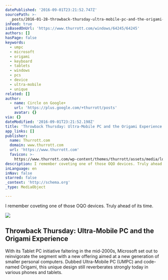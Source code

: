 ```yaml
---
datePublished: '2016-09-01T23:21:52.747Z'
sourcePath: >-
  _posts/2016-01-28-throwback-thursday-ultra-mobile-pc-and-the-origami-experien.md
inFeed: true
isBasedOnUrl: 'https://www.thurrott.com/windows/64245/64245'
authors: []
hasPage: false
keywords:
  - umpc
  - microsoft
  - origami
  - keyboard
  - tablets
  - windows
  - pcs
  - device
  - ultra-mobile
  - unique
related: []
author:
  - name: Circle on Google+
    url: 'https://plus.google.com/+thurrott/posts'
    avatar: {}
via: {}
dateModified: '2016-09-01T23:21:52.198Z'
title: 'Throwback Thursday: Ultra-Mobile PC and the Origami Experience'
app_links: []
publisher:
  name: Thurrott.com
  domain: www.thurrott.com
  url: 'https://www.thurrott.com'
  favicon: >-
    https://www.thurrott.com/wp-content/themes/thurrott/assets/media/logo-favicon-thurrott.png?v=1.1.4
description: I remember coveting one of those OQO devices. Truly ahead of its time.
inLanguage: en
inNav: false
starred: false
_context: 'http://schema.org'
_type: MediaObject

---
```

I remember coveting one of those OQO devices. Truly ahead of its time.

<article style=""><img src="https://s3-us-west-2.amazonaws.com/the-grid-img/p/8ba1d26987787ea53cf1e5be88150120fb5daa91.jpg" /><h1>Throwback Thursday: Ultra-Mobile PC and the Origami Experience</h1><p>With its Tablet PC initiative faltering in the mid-2000s, Microsoft set out to reinvigorate the segment with a new offering aimed at a new generation of smaller personal computers. Dubbed Ultra-Mobile PC (UMPC) and code-named Origami, this unique design still reverberates strongly today in various phones and tablets.</p></article>
